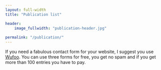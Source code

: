 ```yaml
---
layout: full-width
title: "Publication list"

header:
    image_fullwidth: "publication-header.jpg"
   
permalink: "/publication/"
---
```

If you need a fabulous contact form for your website, I suggest you use [Wufoo][1]. You can use three forms for free, you get no spam and if you get more than 100 entries you have to pay.


 [1]: http://www.wufoo.com/
